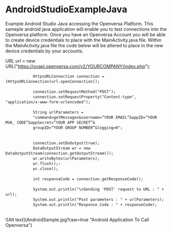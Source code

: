 # AndroidStudioExampleJava
Example Android Studio Java accessing the Openversa Platform. This sameple android java application will enable you to test connections into the Openversa platform. Once you have an Openversa Account you will be able to create device credentials to place with the MainActivity.java file. Within the MainActivity.java file the code below will be altered to place in the new device credentials by your accounts. 

URL url = new URL("https://ovapi.openversa.com/v2/YOURCOMPANY/index.php");

                HttpsURLConnection connection = (HttpsURLConnection)url.openConnection();

                connection.setRequestMethod("POST");
                connection.setRequestProperty("Content-type", "application/x-www-form-urlencoded");

                String urlParameters = 
                "command=getMessages&username=“YOUR EMAIL”&appID=“YOUR MVA_ CODE”&appSecret=“YOUR APP SECRET”&
                groupID=“YOUR GROUP NUMBER”&logging=0";


                connection.setDoOutput(true);
                DataOutputStream wr = new DataOutputStream(connection.getOutputStream());
                wr.writeBytes(urlParameters);
                wr.flush();›
                wr.close();

                int responseCode = connection.getResponseCode();

                System.out.println("\nSending 'POST' request to URL : " + url);
                System.out.println("Post parameters : " + urlParameters);
                System.out.println("Response Code : " + responseCode);

<br>  
![Alt text](AndroidSample.jpg?raw=true "Android Application To Call Openversa")

